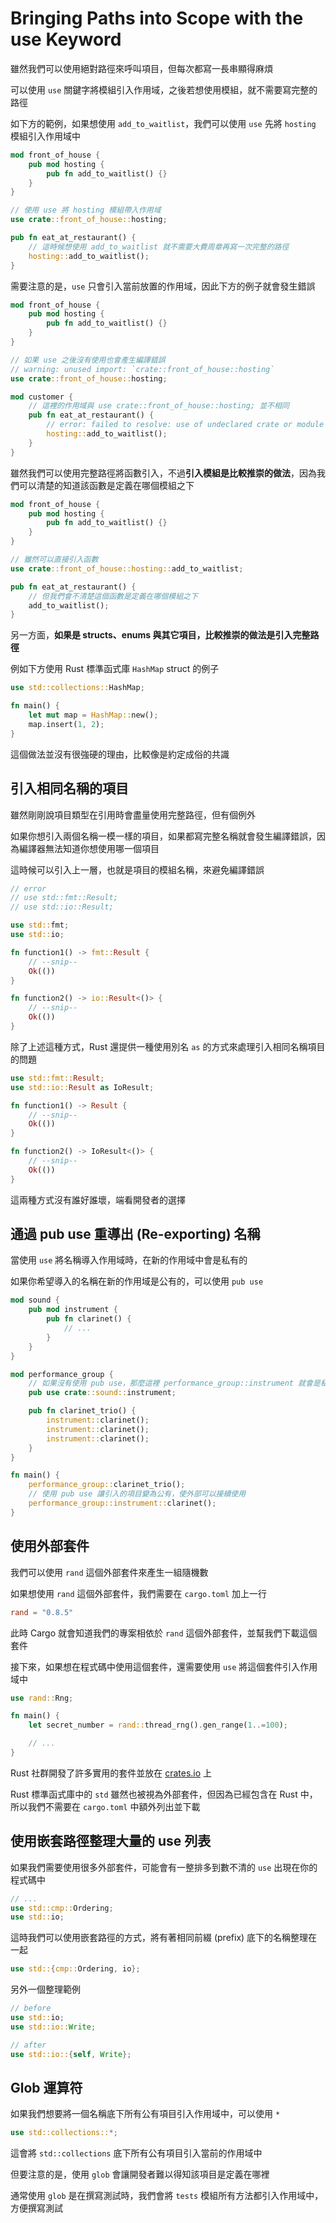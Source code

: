 # Bringing Paths into Scope with the use Keyword

雖然我們可以使用絕對路徑來呼叫項目，但每次都寫一長串顯得麻煩

可以使用 `use` 關鍵字將模組引入作用域，之後若想使用模組，就不需要寫完整的路徑

如下方的範例，如果想使用 `add_to_waitlist`，我們可以使用 `use` 先將 `hosting` 模組引入作用域中

```rust
mod front_of_house {
    pub mod hosting {
        pub fn add_to_waitlist() {}
    }
}

// 使用 use 將 hosting 模組帶入作用域
use crate::front_of_house::hosting;

pub fn eat_at_restaurant() {
    // 這時候想使用 add_to_waitlist 就不需要大費周章再寫一次完整的路徑
    hosting::add_to_waitlist();
}
```

需要注意的是，`use` 只會引入當前放置的作用域，因此下方的例子就會發生錯誤

```rust
mod front_of_house {
    pub mod hosting {
        pub fn add_to_waitlist() {}
    }
}

// 如果 use 之後沒有使用也會產生編譯錯誤
// warning: unused import: `crate::front_of_house::hosting`
use crate::front_of_house::hosting;

mod customer {
    // 這裡的作用域與 use crate::front_of_house::hosting; 並不相同
    pub fn eat_at_restaurant() {
        // error: failed to resolve: use of undeclared crate or module `hosting`
        hosting::add_to_waitlist();
    }
}
```

雖然我們可以使用完整路徑將函數引入，不過**引入模組是比較推崇的做法**，因為我們可以清楚的知道該函數是定義在哪個模組之下

```rust
mod front_of_house {
    pub mod hosting {
        pub fn add_to_waitlist() {}
    }
}

// 雖然可以直接引入函數
use crate::front_of_house::hosting::add_to_waitlist;

pub fn eat_at_restaurant() {
    // 但我們會不清楚這個函數是定義在哪個模組之下
    add_to_waitlist();
}
```

另一方面，**如果是 structs、enums 與其它項目，比較推崇的做法是引入完整路徑**

例如下方使用 Rust 標準函式庫 `HashMap` struct 的例子

```rust
use std::collections::HashMap;

fn main() {
    let mut map = HashMap::new();
    map.insert(1, 2);
}
```

這個做法並沒有很強硬的理由，比較像是約定成俗的共識

## 引入相同名稱的項目

雖然剛剛說項目類型在引用時會盡量使用完整路徑，但有個例外

如果你想引入兩個名稱一模一樣的項目，如果都寫完整名稱就會發生編譯錯誤，因為編譯器無法知道你想使用哪一個項目

這時候可以引入上一層，也就是項目的模組名稱，來避免編譯錯誤

```rust
// error
// use std::fmt::Result;
// use std::io::Result;

use std::fmt;
use std::io;

fn function1() -> fmt::Result {
    // --snip--
    Ok(())
}

fn function2() -> io::Result<()> {
    // --snip--
    Ok(())
}
```

除了上述這種方式，Rust 還提供一種使用別名 `as` 的方式來處理引入相同名稱項目的問題

```rust
use std::fmt::Result;
use std::io::Result as IoResult;

fn function1() -> Result {
    // --snip--
    Ok(())
}

fn function2() -> IoResult<()> {
    // --snip--
    Ok(())
}
```

這兩種方式沒有誰好誰壞，端看開發者的選擇

## 通過 pub use 重導出 (Re-exporting) 名稱

當使用 `use` 將名稱導入作用域時，在新的作用域中會是私有的

如果你希望導入的名稱在新的作用域是公有的，可以使用 `pub use`

```rust
mod sound {
    pub mod instrument {
        pub fn clarinet() {
            // ...
        }
    }
}

mod performance_group {
    // 如果沒有使用 pub use，那麼這裡 performance_group::instrument 就會是私有的
    pub use crate::sound::instrument;

    pub fn clarinet_trio() {
        instrument::clarinet();
        instrument::clarinet();
        instrument::clarinet();
    }
}

fn main() {
    performance_group::clarinet_trio();
    // 使用 pub use 讓引入的項目變為公有，使外部可以接續使用
    performance_group::instrument::clarinet();
}
```

## 使用外部套件

我們可以使用 `rand` 這個外部套件來產生一組隨機數

如果想使用 `rand` 這個外部套件，我們需要在 `cargo.toml` 加上一行

```toml
rand = "0.8.5"
```

此時 Cargo 就會知道我們的專案相依於 `rand` 這個外部套件，並幫我們下載這個套件

接下來，如果想在程式碼中使用這個套件，還需要使用 `use` 將這個套件引入作用域中

```rust
use rand::Rng;

fn main() {
    let secret_number = rand::thread_rng().gen_range(1..=100);

    // ...
}
```

Rust 社群開發了許多實用的套件並放在 [crates.io](https://crates.io/) 上

Rust 標準函式庫中的 `std` 雖然也被視為外部套件，但因為已經包含在 Rust 中，所以我們不需要在 `cargo.toml` 中額外列出並下載

## 使用嵌套路徑整理大量的 use 列表

如果我們需要使用很多外部套件，可能會有一整排多到數不清的 `use` 出現在你的程式碼中

```rust
// ...
use std::cmp::Ordering;
use std::io;
```

這時我們可以使用嵌套路徑的方式，將有著相同前綴 (prefix) 底下的名稱整理在一起

```rust
use std::{cmp::Ordering, io};
```

另外一個整理範例

```rust
// before
use std::io;
use std::io::Write;

// after
use std::io::{self, Write};
```

## Glob 運算符

如果我們想要將一個名稱底下所有公有項目引入作用域中，可以使用 `*`

```rust
use std::collections::*;
```

這會將 `std::collections` 底下所有公有項目引入當前的作用域中

但要注意的是，使用 `glob` 會讓開發者難以得知該項目是定義在哪裡

通常使用 `glob` 是在撰寫測試時，我們會將 `tests` 模組所有方法都引入作用域中，方便撰寫測試
